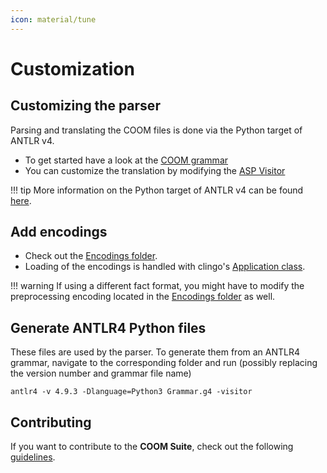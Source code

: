 ```yaml
---
icon: material/tune
---
```



# Customization

## Customizing the parser

Parsing and translating the COOM files is done via the Python target of ANTLR v4.
- To get started have a look at the [COOM grammar][grammar]
- You can customize the translation by modifying the [ASP Visitor][visitor]

!!! tip
    More information on the Python target of ANTLR v4 can be found [here][antlr-python].

## Add encodings

- Check out the [Encodings folder][encodings].
- Loading of the encodings is handled with clingo's [Application class][application].

!!! warning
    If using a different fact format,
    you might have to modify the preprocessing encoding
    located in the [Encodings folder][encodings] as well.

## Generate ANTLR4 Python files

These files are used by the parser.
To generate them from an ANTLR4 grammar,
navigate to the corresponding folder and run
(possibly replacing the version number and grammar file name)

```shell
antlr4 -v 4.9.3 -Dlanguage=Python3 Grammar.g4 -visitor
```

[grammar]: https://github.com/potassco/coom-suite/tree/master/src/coomsuite/utils/coom_grammar/model/Model.g4
[visitor]: https://github.com/potassco/coom-suite/tree/master/src/coomsuite/utils/parse_coom.py
[encodings]: https://github.com/potassco/coom-suite/tree/master/src/coomsuite/encodings/
[application]: ../reference/python/application.md
[antlr-python]: https://github.com/antlr/antlr4/blob/master/doc/python-target.md

## Contributing

If you want to contribute to the **COOM Suite**,
check out the following [guidelines].

[guidelines]: CONTRIBUTING.md
